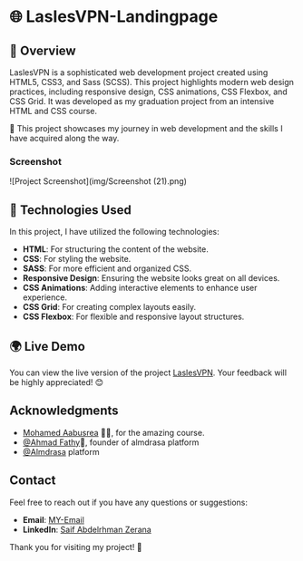 ﻿# 🌐 LaslesVPN-Landingpage
 
## 📝 Overview
LaslesVPN is a sophisticated web development project created using HTML5, CSS3, and Sass (SCSS). This project highlights modern web design practices, including responsive design, CSS animations, CSS Flexbox, and CSS Grid. It was developed as my graduation project from an intensive HTML and CSS course.

🎉 This project showcases my journey in web development and the skills I have acquired along the way. 

### Screenshot

![Project Screenshot](img/Screenshot (21).png)


## 🚀 Technologies Used
In this project, I have utilized the following technologies:
- **HTML**: For structuring the content of the website.
- **CSS**: For styling the website.
- **SASS**: For more efficient and organized CSS.
- **Responsive Design**: Ensuring the website looks great on all devices.
- **CSS Animations**: Adding interactive elements to enhance user experience.
- **CSS Grid**: For creating complex layouts easily.
- **CSS Flexbox**: For flexible and responsive layout structures.

## 🌍 Live Demo

You can view the live version of the project [LaslesVPN](https://saif-zerana.github.io/LaslesVPN-Landingpage/).
Your feedback will be highly appreciated! 😊

## Acknowledgments
- [ Mohamed Aabusrea](https://github.com/mohamedabusrea)  👨‍💻, for the amazing course.
- [@Ahmad Fathy](https://github.com/afkhalid)🌟, founder of almdrasa platform
-  [@Almdrasa](https://github.com/Almdrasa) platform

## Contact
Feel free to reach out if you have any questions or suggestions:
- **Email**: [MY-Email](mailto:saifzerana@gmail.com)
- **LinkedIn**: [Saif Abdelrhman Zerana](https://www.linkedin.com/in/saif-zerana/)

Thank you for visiting my project! 🚀
